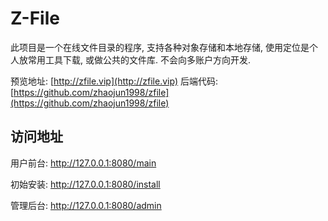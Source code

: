 # Z-File

此项目是一个在线文件目录的程序, 支持各种对象存储和本地存储, 使用定位是个人放常用工具下载, 或做公共的文件库. 不会向多账户方向开发.

预览地址: [http://zfile.vip](http://zfile.vip)
后端代码: [https://github.com/zhaojun1998/zfile](https://github.com/zhaojun1998/zfile)

## 访问地址

用户前台: http://127.0.0.1:8080/main

初始安装: http://127.0.0.1:8080/install

管理后台: http://127.0.0.1:8080/admin
